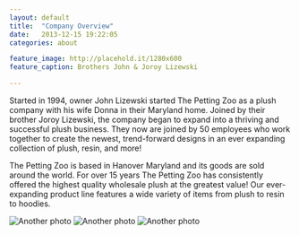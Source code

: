 ```yaml
---
layout: default
title:  "Company Overview"
date:   2013-12-15 19:22:05
categories: about

feature_image: http://placehold.it/1280x600
feature_caption: Brothers John & Joroy Lizewski

---
```


Started in 1994, owner John Lizewski started The Petting Zoo as a plush company with his wife Donna in their Maryland home. Joined by their brother Joroy Lizewski, the company began to expand into a thriving and successful plush business. They now are joined by 50 employees who work together to create the newest, trend-forward designs in an ever expanding collection of plush, resin, and more!

The Petting Zoo is based in Hanover Maryland and its goods are sold around the world. For over 15 years The Petting Zoo has consistently offered the highest quality wholesale plush at the greatest value! Our ever-expanding product line features a wide variety of items from plush to resin to hoodies.

![Another photo](http://placehold.it/400x300)
![Another photo](http://placehold.it/400x300)
![Another photo](http://placehold.it/400x300)
